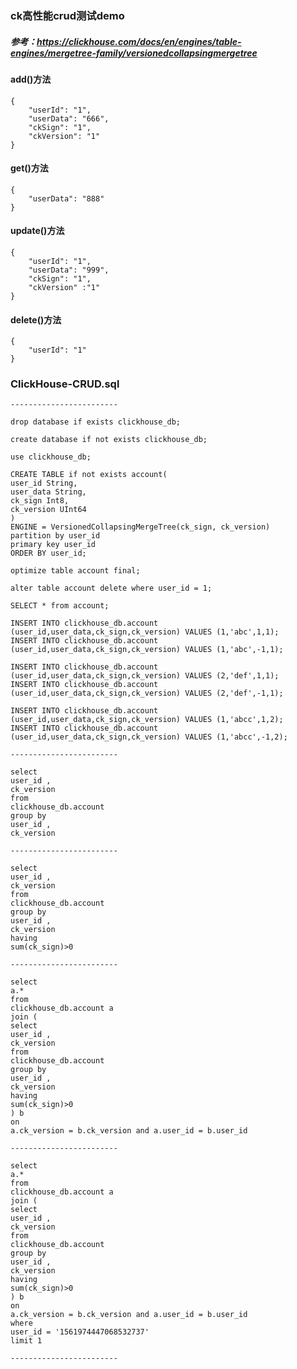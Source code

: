### ck高性能crud测试demo
##### 参考：https://clickhouse.com/docs/en/engines/table-engines/mergetree-family/versionedcollapsingmergetree
#### add()方法
    {
        "userId": "1",
        "userData": "666",
        "ckSign": "1",
        "ckVersion": "1"
    }
#### get()方法
    {
        "userData": "888"
    }
#### update()方法
    {
        "userId": "1",
        "userData": "999",
        "ckSign": "1",
        "ckVersion" :"1"
    }
#### delete()方法
    {
        "userId": "1"
    }
### ClickHouse-CRUD.sql
    
    ------------------------
    
    drop database if exists clickhouse_db;
    
    create database if not exists clickhouse_db;
    
    use clickhouse_db;
    
    CREATE TABLE if not exists account(
    user_id String,
    user_data String,
    ck_sign Int8,
    ck_version UInt64
    )
    ENGINE = VersionedCollapsingMergeTree(ck_sign, ck_version)
    partition by user_id
    primary key user_id
    ORDER BY user_id;
    
    optimize table account final;
    
    alter table account delete where user_id = 1;
    
    SELECT * from account;
    
    INSERT INTO clickhouse_db.account (user_id,user_data,ck_sign,ck_version) VALUES (1,'abc',1,1);
    INSERT INTO clickhouse_db.account (user_id,user_data,ck_sign,ck_version) VALUES (1,'abc',-1,1);
    
    INSERT INTO clickhouse_db.account (user_id,user_data,ck_sign,ck_version) VALUES (2,'def',1,1);
    INSERT INTO clickhouse_db.account (user_id,user_data,ck_sign,ck_version) VALUES (2,'def',-1,1);
    
    INSERT INTO clickhouse_db.account (user_id,user_data,ck_sign,ck_version) VALUES (1,'abcc',1,2);
    INSERT INTO clickhouse_db.account (user_id,user_data,ck_sign,ck_version) VALUES (1,'abcc',-1,2);
    
    ------------------------
    
    select
    user_id ,
    ck_version
    from
    clickhouse_db.account
    group by
    user_id ,
    ck_version
    
    ------------------------
    
    select
    user_id ,
    ck_version
    from
    clickhouse_db.account
    group by
    user_id ,
    ck_version
    having
    sum(ck_sign)>0
    
    ------------------------
    
    select
    a.*
    from
    clickhouse_db.account a
    join (
    select
    user_id ,
    ck_version
    from
    clickhouse_db.account
    group by
    user_id ,
    ck_version
    having
    sum(ck_sign)>0
    ) b
    on
    a.ck_version = b.ck_version and a.user_id = b.user_id
    
    ------------------------
    
    select
    a.*
    from
    clickhouse_db.account a
    join (
    select
    user_id ,
    ck_version
    from
    clickhouse_db.account
    group by
    user_id ,
    ck_version
    having
    sum(ck_sign)>0
    ) b
    on
    a.ck_version = b.ck_version and a.user_id = b.user_id
    where
    user_id = '1561974447068532737'
    limit 1
    
    ------------------------
    
